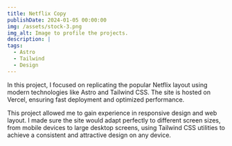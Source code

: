 ```yaml
---
title: Netflix Copy
publishDate: 2024-01-05 00:00:00
img: /assets/stock-3.png
img_alt: Image to profile the projects.
description: |
tags:
  - Astro
  - Tailwind
  - Design
---
```

In this project, I focused on replicating the popular Netflix layout using modern technologies like Astro and Tailwind CSS. The site is hosted on Vercel, ensuring fast deployment and optimized performance.

This project allowed me to gain experience in responsive design and web layout. I made sure the site would adapt perfectly to different screen sizes, from mobile devices to large desktop screens, using Tailwind CSS utilities to achieve a consistent and attractive design on any device.